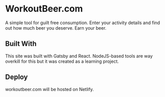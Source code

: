 # WorkoutBeer.com

A simple tool for guilt free consumption. Enter your activity details and find out how much beer you deserve. Earn your beer.

## Built With

This site was built with Gatsby and React. NodeJS-based tools are way overkill for this but it was created as a learning project.

## Deploy

workoutbeer.com will be hosted on Netlify.